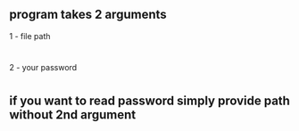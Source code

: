 ## program takes 2 arguments
1 - file path

#
2 - your password 
#
## if you want to read password simply provide path without 2nd argument
